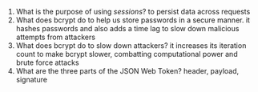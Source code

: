 <!-- Answers to the Short Answer Essay Questions go here -->

1. What is the purpose of using _sessions_?
to persist data across requests
2. What does bcrypt do to help us store passwords in a secure manner.
it hashes passwords and also adds a time lag to slow down malicious attempts from attackers
3. What does bcrypt do to slow down attackers?
it increases its iteration count to make bcrypt slower, combatting computational power and brute force attacks
4. What are the three parts of the JSON Web Token?
header, payload, signature